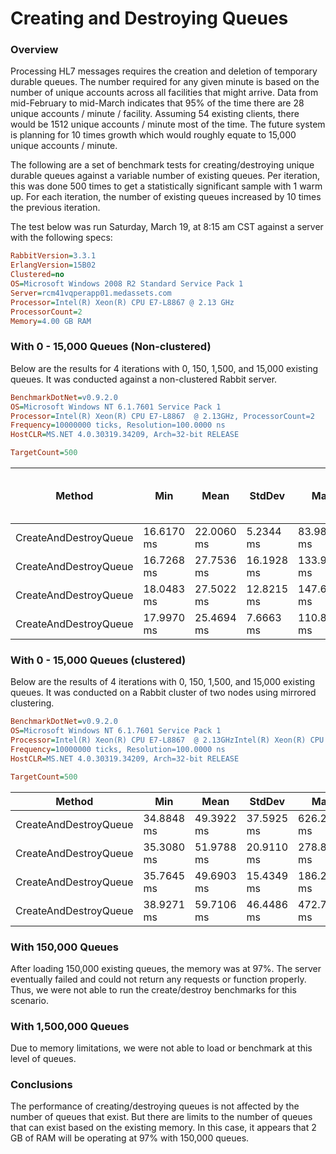 # Creating and Destroying Queues

### Overview

Processing HL7 messages requires the creation and deletion of temporary durable queues.  The number required for any given minute is based on the number of unique accounts across all facilities that might arrive.  Data from mid-February to mid-March indicates that 95% of the time there are 28 unique accounts / minute / facility.  Assuming 54 existing clients, there would be 1512 unique accounts / minute most of the time. The future system is planning for 10 times growth which would roughly equate to 15,000 unique accounts / minute.

The following are a set of benchmark tests for creating/destroying unique durable queues against a variable number of existing queues.  Per iteration, this was done 500 times to get a statistically significant sample with 1 warm up.  For each iteration, the number of existing queues increased by 10 times the previous iteration.

The test below was run Saturday, March 19, at 8:15 am CST against a server with the following specs:

```ini
RabbitVersion=3.3.1
ErlangVersion=15B02
Clustered=no
OS=Microsoft Windows 2008 R2 Standard Service Pack 1
Server=rcm41vqperapp01.medassets.com
Processor=Intel(R) Xeon(R) CPU E7-L8867 @ 2.13 GHz
ProcessorCount=2
Memory=4.00 GB RAM
```

### With 0 - 15,000 Queues (Non-clustered)

Below are the results for 4 iterations with 0, 150, 1,500, and 15,000 existing queues.  It was conducted against a non-clustered Rabbit server.

```ini
BenchmarkDotNet=v0.9.2.0
OS=Microsoft Windows NT 6.1.7601 Service Pack 1
Processor=Intel(R) Xeon(R) CPU E7-L8867  @ 2.13GHz, ProcessorCount=2
Frequency=10000000 ticks, Resolution=100.0000 ns
HostCLR=MS.NET 4.0.30319.34209, Arch=32-bit RELEASE

TargetCount=500  

```
|                Method |        Min |       Mean |     StdDev |          Max | Number Of Existing Queues |
| ---------------------- |----------- |----------- |----------- |------------ |------------------------------ |
| CreateAndDestroyQueue | 16.6170 ms | 22.0060 ms |  5.2344 ms |  83.9826 ms |                             0 |
| CreateAndDestroyQueue | 16.7268 ms | 27.7536 ms | 16.1928 ms | 133.9115 ms |                           150 |
| CreateAndDestroyQueue | 18.0483 ms | 27.5022 ms | 12.8215 ms | 147.6780 ms |                          1,500 |
| CreateAndDestroyQueue | 17.9970 ms | 25.4694 ms |  7.6663 ms | 110.8189 ms |                         15,000 |

### With 0 - 15,000 Queues (clustered)

Below are the results of 4 iterations with 0, 150, 1,500, and 15,000 existing queues.  It was conducted on a Rabbit cluster of two nodes using mirrored clustering.

```ini
BenchmarkDotNet=v0.9.2.0
OS=Microsoft Windows NT 6.1.7601 Service Pack 1
Processor=Intel(R) Xeon(R) CPU E7-L8867  @ 2.13GHzIntel(R) Xeon(R) CPU E7-L8867  @ 2.13GHz, ProcessorCount=2
Frequency=10000000 ticks, Resolution=100.0000 ns
HostCLR=MS.NET 4.0.30319.34209, Arch=32-bit RELEASE

TargetCount=500  
```

|                Method |        Min |       Mean |     StdDev |         Max | DesiredNumberOfExistingQueues |
| ---------------------- |----------- |----------- |----------- |------------ |------------------------------ |
| CreateAndDestroyQueue | 34.8848 ms | 49.3922 ms | 37.5925 ms | 626.2283 ms |                             0 |
| CreateAndDestroyQueue | 35.3080 ms | 51.9788 ms | 20.9110 ms | 278.8768 ms |                           150 |
| CreateAndDestroyQueue | 35.7645 ms | 49.6903 ms | 15.4349 ms | 186.2789 ms |                          1,500 |
| CreateAndDestroyQueue | 38.9271 ms | 59.7106 ms | 46.4486 ms | 472.7796 ms |                         15,000 |


### With 150,000 Queues

After loading 150,000 existing queues, the memory was at 97%. The server eventually failed and could not return any requests or function properly.  Thus, we were not able to run the create/destroy benchmarks for this scenario.

### With 1,500,000 Queues

Due to memory limitations, we were not able to load or benchmark at this level of queues.

### Conclusions

The performance of creating/destroying queues is not affected by the number of queues that exist. But there are limits to the number of queues that can exist based on the existing memory.  In this case, it appears that 2 GB of RAM will be operating at 97% with 150,000 queues.
